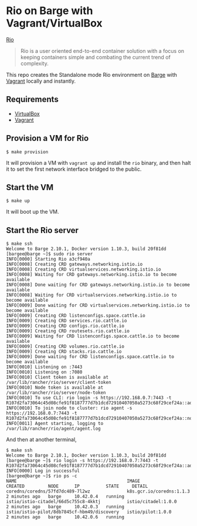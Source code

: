 # Rio on Barge with Vagrant/VirtualBox

[Rio](https://github.com/rancher/rio)

> Rio is a user oriented end-to-end container solution with a focus on keeping containers simple and combating the current trend of complexity.

This repo creates the Standalone mode Rio environment on [Barge](https://github.com/bargees/barge-os) with [Vagrant](https://www.vagrantup.com/) locally and instantly.

## Requirements

- [VirtualBox](https://www.virtualbox.org/)
- [Vagrant](https://www.vagrantup.com/)

## Provision a VM for Rio

```
$ make provision
```

It will provision a VM with `vagrant up` and install the `rio` binary, and then halt it to set the first network interface bridged to the public.

## Start the VM

```
$ make up
```

It will boot up the VM.

## Start the Rio server

```
$ make ssh
Welcome to Barge 2.10.1, Docker version 1.10.3, build 20f81dd
[bargee@barge ~]$ sudo rio server
INFO[0000] Starting Rio a3cf940a
INFO[0008] Creating CRD gateways.networking.istio.io
INFO[0008] Creating CRD virtualservices.networking.istio.io
INFO[0008] Waiting for CRD gateways.networking.istio.io to become available
INFO[0008] Done waiting for CRD gateways.networking.istio.io to become available
INFO[0008] Waiting for CRD virtualservices.networking.istio.io to become available
INFO[0009] Done waiting for CRD virtualservices.networking.istio.io to become available
INFO[0009] Creating CRD listenconfigs.space.cattle.io
INFO[0009] Creating CRD services.rio.cattle.io
INFO[0009] Creating CRD configs.rio.cattle.io
INFO[0009] Creating CRD routesets.rio.cattle.io
INFO[0009] Waiting for CRD listenconfigs.space.cattle.io to become available
INFO[0009] Creating CRD volumes.rio.cattle.io
INFO[0009] Creating CRD stacks.rio.cattle.io
INFO[0009] Done waiting for CRD listenconfigs.space.cattle.io to become available
INFO[0010] Listening on :7443
INFO[0010] Listening on :7080
INFO[0010] Client token is available at /var/lib/rancher/rio/server/client-token
INFO[0010] Node token is available at /var/lib/rancher/rio/server/node-token
INFO[0010] To use CLI: rio login -s https://192.168.0.7:7443 -t R107d2fa73064c45d08cfe91f8187777d7b1dcd72910407050a5273c68f29cef24a::admin:bad0ec221906668b87591ec5e5469afd
INFO[0010] To join node to cluster: rio agent -s https://192.168.0.7:7443 -t R107d2fa73064c45d08cfe91f8187777d7b1dcd72910407050a5273c68f29cef24a::node:cf4451827d94b702596deeea4f5feda5
INFO[0011] Agent starting, logging to /var/lib/rancher/rio/agent/agent.log
```

And then at another terminal,

```
$ make ssh
Welcome to Barge 2.10.1, Docker version 1.10.3, build 20f81dd
[bargee@barge ~]$ rio login -s https://192.168.0.7:7443 -t R107d2fa73064c45d08cfe91f8187777d7b1dcd72910407050a5273c68f29cef24a::admin:bad0ec221906668b87591ec5e5469afd
INFO[0000] Log in successful
[bargee@barge ~]$ rio ps -c
NAME                                          IMAGE                      CREATED         NODE      IP          STATE     DETAIL
coredns/coredns/57fd7dc489-7l2wz              k8s.gcr.io/coredns:1.1.3   2 minutes ago   barge     10.42.0.4   running
istio/istio-citadel/66d5c755c8-4kktj          istio/citadel:1.0.0        2 minutes ago   barge     10.42.0.3   running
istio/istio-pilot/8db7845cf-hbm49/discovery   istio/pilot:1.0.0          2 minutes ago   barge     10.42.0.6   running
```
